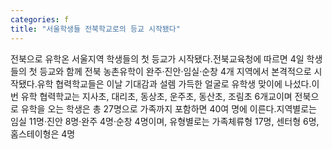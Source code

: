 ```yaml
---
categories: f
title: "서울학생들 전북학교로의 등교 시작됐다"
---
```

전북으로 유학온 서울지역 학생들의 첫 등교가 시작됐다.전북교육청에 따르면 4일 학생들의 첫 등교와 함께 전북 농촌유학이 완주·진안·임실·순창 4개 지역에서 본격적으로 시작됐다.유학 협력학교들은 이날 기대감과 설렘 가득한 얼굴로 유학생 맞이에 나섰다.이번 유학 협력학교는 지사초, 대리초, 동상초, 운주초, 동산초, 조림초 6개교이며 전북으로 유학을 오는 학생은 총 27명으로 가족까지 포함하면 40여 명에 이른다.지역별로는 임실 11명·진안 8명·완주 4명·순창 4명이며, 유형별로는 가족체류형 17명, 센터형 6명, 홈스테이형은 4명